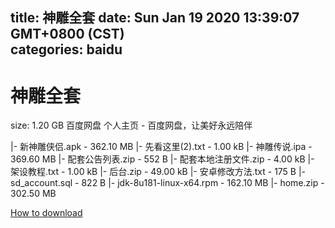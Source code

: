 
title: 神雕全套
date: Sun Jan 19 2020 13:39:07 GMT+0800 (CST)    
categories: baidu
---

# 神雕全套
size: 1.20 GB
 百度网盘 个人主页 - 百度网盘，让美好永远陪伴
 
|- 新神雕侠侣.apk - 362.10 MB
|- 先看这里(2).txt - 1.00 kB
|- 神雕传说.ipa - 369.60 MB
|- 配套公告列表.zip - 552 B
|- 配套本地注册文件.zip - 4.00 kB
|- 架设教程.txt - 1.00 kB
|- 后台.zip - 49.00 kB
|- 安卓修改方法.txt - 175 B
|- sd_account.sql - 822 B
|- jdk-8u181-linux-x64.rpm - 162.10 MB
|- home.zip - 302.50 MB

[How to download](https://bpcam.bemobtrk.com/go/2ceec3aa-1ca2-46d6-b9ff-aaa5c184517c?jno=3890)